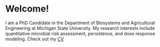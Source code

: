 # Welcome!

I am a PhD Candidate in the Department of Biosystems and Agricultural Engineering at Michigan State University. My research interests include quantitative microbial risk assessment, persistence, and dose response modeling. Check out my [CV](./pageforCV.html)
